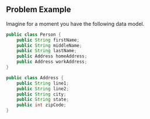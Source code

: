 ##  Problem Example

Imagine for a moment you have the following data model.

```java
public class Person {
    public String firstName;
    public String middleName;
    public String lastName;
    public Address homeAddress;
    public Address workAddress;
}
```

```java
public class Address {
    public String line1;
    public String line2;
    public String city;
    public String state;
    public int zipCode;
}
```
